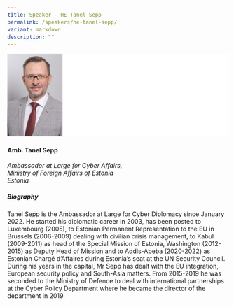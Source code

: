 ```yaml
---
title: Speaker – HE Tanel Sepp
permalink: /speakers/he-tanel-sepp/
variant: markdown
description: ""
---
```

![](/images/2024%20speakers/Tanel_Sepp.png)
#### **Amb. Tanel Sepp**

*Ambassador at Large for Cyber Affairs, <br> Ministry of Foreign Affairs of Estonia <br> Estonia*

##### **Biography**
Tanel Sepp is the Ambassador at Large for Cyber Diplomacy since January 2022. He started his diplomatic career in 2003, has been posted to Luxembourg (2005), to Estonian Permanent Representation to the EU in Brussels (2006-2009) dealing with civilian crisis management, to Kabul (2009-2011) as head of the Special Mission of Estonia, Washington (2012-2015) as Deputy Head of Mission and to Addis-Abeba (2020-2022) as Estonian Chargé d’Affaires during Estonia’s seat at the UN Security Council. During his years in the capital, Mr Sepp has dealt with the EU integration, European security policy and South-Asia matters. From 2015-2019 he was seconded to the Ministry of Defence to deal with international partnerships at the Cyber Policy Department where he became the director of the department in 2019.